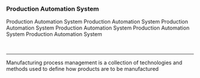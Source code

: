 ### Production Automation System

Production Automation System
Production Automation System
Production Automation System
Production Automation System
Production Automation System
Production Automation System

<br> <hr>

Manufacturing process management is a collection of technologies and methods used to define how products are to be manufactured
